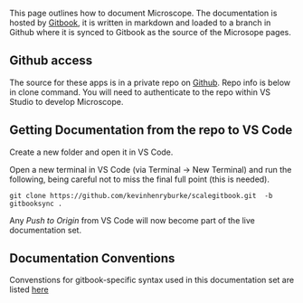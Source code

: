 This page outlines how to document Microscope. The documentation is hosted by [Gitbook](https://kevinhenryburke.gitbook.io/microscope/introduction/welcome), it is written in markdown and loaded to a branch in Github where it is synced to Gitbook as the source of the Microsope pages.

## Github access

The source for these apps is in a private repo on [Github](https://github.com/kevinhenryburke/scalegitbook). Repo info is below in clone command. You will need to authenticate to the repo within VS Studio to develop Microscope.

## Getting Documentation from the repo to VS Code

Create a new folder and open it in VS Code. 

Open a new terminal in VS Code (via Terminal -> New Terminal) and run the following, being careful not to miss the final full point (this is needed).

```
git clone https://github.com/kevinhenryburke/scalegitbook.git  -b gitbooksync .

```

Any *Push to Origin* from VS Code will now become part of the live documentation set.


## Documentation Conventions


Convenstions for gitbook-specific syntax used in this documentation set are listed [here](https://github.com/kevinhenryburke/scalegitbook/blob/gitbooksync/undeployed-items/HowToDocument.txt)

